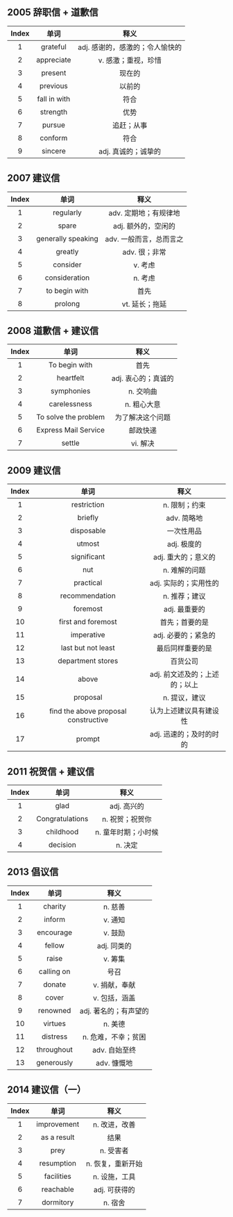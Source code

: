 ## 2005 辞职信 + 道歉信

| Index |     单词     |              释义               |
| :---: | :----------: | :-----------------------------: |
|   1   |   grateful   | adj. 感谢的，感激的；令人愉快的 |
|   2   |  appreciate  |       v. 感激；重视，珍惜       |
|   3   |   present    |             现在的              |
|   4   |   previous   |             以前的              |
|   5   | fall in with |              符合               |
|   6   |   strength   |              优势               |
|   7   |    pursue    |           追赶；从事            |
|   8   |   conform    |              符合               |
|   9   |   sincere    |       adj. 真诚的；诚挚的       |

## 2007 建议信

| Index |        单词        |          释义           |
| :---: | :----------------: | :---------------------: |
|   1   |     regularly      |  adv. 定期地；有规律地  |
|   2   |       spare        |   adj. 额外的，空闲的   |
|   3   | generally speaking | adv. 一般而言，总而言之 |
|   4   |      greatly       |      adv. 很；非常      |
|   5   |      consider      |         v. 考虑         |
|   6   |   consideration    |         n. 考虑         |
|   7   |   to begin with    |          首先           |
|   8   |      prolong       |     vt. 延长；拖延      |

## 2008 道歉信 + 建议信

| Index |         单词         |        释义         |
| :---: | :------------------: | :-----------------: |
|   1   |    To begin with     |        首先         |
|   2   |      heartfelt       | adj. 衷心的；真诚的 |
|   3   |      symphonies      |      n. 交响曲      |
|   4   |     carelessness     |     n. 粗心大意     |
|   5   | To solve the problem |  为了解决这个问题   |
|   6   | Express Mail Service |      邮政快递       |
|   7   |        settle        |      vi. 解决       |

## 2009 建议信

| Index |                 单词                 |             释义              |
| :---: | :----------------------------------: | :---------------------------: |
|   1   |             restriction              |         n. 限制；约束         |
|   2   |               briefly                |          adv. 简略地          |
|   3   |              disposable              |          一次性用品           |
|   4   |                utmost                |          adj. 极度的          |
|   5   |             significant              |      adj. 重大的；意义的      |
|   6   |                 nut                  |         n. 难解的问题         |
|   7   |              practical               |     adj. 实际的；实用性的     |
|   8   |            recommendation            |         n. 推荐；建议         |
|   9   |               foremost               |         adj. 最重要的         |
|  10   |          first and foremost          |        首先；首要的是         |
|  11   |              imperative              |      adj. 必要的；紧急的      |
|  12   |          last but not least          |       最后同样重要的是        |
|  13   |          department stores           |           百货公司            |
|  14   |                above                 | adj. 前文述及的；上述的；以上 |
|  15   |               proposal               |         n. 提议，建议         |
|  16   | find the above proposal constructive |    认为上述建议具有建设性     |
|  17   |                prompt                |    adj. 迅速的；及时的时的    |

## 2011 祝贺信 + 建议信

| Index |      单词       |        释义         |
| :---: | :-------------: | :-----------------: |
|   1   |      glad       |     adj. 高兴的     |
|   2   | Congratulations |   n. 祝贺；祝贺你   |
|   3   |    childhood    | n. 童年时期；小时候 |
|   4   |    decision     |       n. 决定       |

## 2013 倡议信

| Index |    单词    |         释义          |
| :---: | :--------: | :-------------------: |
|   1   |  charity   |        n. 慈善        |
|   2   |   inform   |        v. 通知        |
|   3   | encourage  |        v. 鼓励        |
|   4   |   fellow   |      adj. 同类的      |
|   5   |   raise    |        v. 筹集        |
|   6   | calling on |         号召          |
|   7   |   donate   |     v. 捐献，奉献     |
|   8   |   cover    |     v. 包括，涵盖     |
|   9   |  renowned  | adj. 著名的；有声望的 |
|  10   |  virtues   |        n. 美德        |
|  11   |  distress  |  n. 危难，不幸；贫困  |
|  12   | throughout |     adv. 自始至终     |
|  13   | generously |      adv. 慷慨地      |

## 2014 建议信（一）

| Index |    单词     |       释义        |
| :---: | :---------: | :---------------: |
|   1   | improvement |   n. 改进，改善   |
|   2   | as a result |       结果        |
|   3   |    prey     |     n. 受害者     |
|   4   | resumption  | n. 恢复，重新开始 |
|   5   | facilities  |   n. 设施，工具   |
|   6   |  reachable  |   adj. 可获得的   |
|   7   |  dormitory  |      n. 宿舍      |

